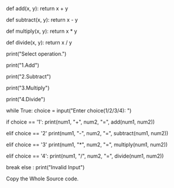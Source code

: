 def add(x, y):
    return x + y 
    
def subtract(x, y):
    return x - y
    
def multiply(x, y):
    return x * y
    
def divide(x, y):
    return x / y
    
print("Select operation.")

print("1.Add")

print("2.Subtract")

print("3.Multiply")

print("4.Divide")

while True:
    choice = input("Enter choice(1/2/3/4): ")
    
if choice == '1':
print(num1, "+", num2, "=", add(num1, num2))
            
elif choice == '2'
print(num1, "-", num2, "=", subtract(num1, num2))
           
elif choice == '3'
print(num1, "*", num2, "=", multiply(num1, num2))
            
elif choice == '4':
print(num1, "/", num2, "=", divide(num1, num2))
            
 break
 else :
 print("Invalid Input")
        
        
        
Copy the Whole Source code.
